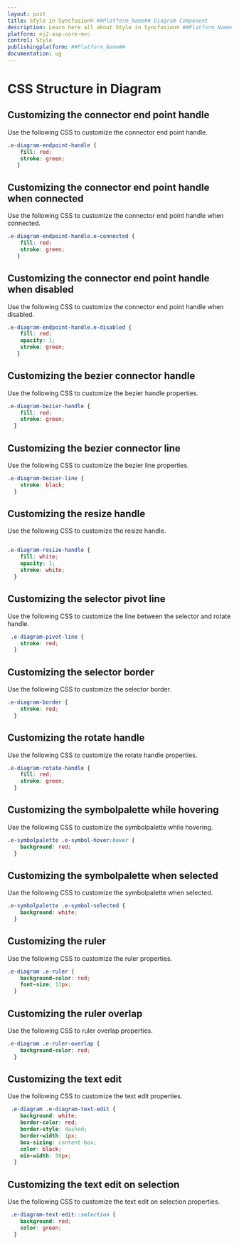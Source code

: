 ```yaml
---
layout: post
title: Style in Syncfusion® ##Platform_Name## Diagram Component
description: Learn here all about Style in Syncfusion® ##Platform_Name## Diagram component of Syncfusion Essential® JS 2 and more.
platform: ej2-asp-core-mvc
control: Style
publishingplatform: ##Platform_Name##
documentation: ug
---
```



# CSS Structure in Diagram

## Customizing the connector end point handle

Use the following CSS to customize the connector end point handle.

```scss
.e-diagram-endpoint-handle {
    fill: red;
    stroke: green;
   }
```

## Customizing the connector end point handle when connected

Use the following CSS to customize the connector end point handle when connected.

```scss
.e-diagram-endpoint-handle.e-connected {
    fill: red;
    stroke: green;
   }
```

## Customizing the connector end point handle when disabled

Use the following CSS to customize the connector end point handle when disabled.

```scss
.e-diagram-endpoint-handle.e-disabled {
    fill: red;
    opacity: 1;
    stroke: green;
   }
```

## Customizing the bezier connector handle

Use the following CSS to customize the bezier handle properties.

```scss
.e-diagram-bezier-handle {
    fill: red;
    stroke: green;
  }
```

## Customizing the bezier connector line

Use the following CSS to customize the bezier line properties.

```scss
.e-diagram-bezier-line {
    stroke: black;
  }
```

## Customizing the resize handle

Use the following CSS to customize the resize handle.

```scss

.e-diagram-resize-handle {
    fill: white;
    opacity: 1;
    stroke: white;
  }
```

## Customizing the selector pivot line

Use the following CSS to customize the line between the selector and rotate handle.

```scss
 .e-diagram-pivot-line {
    stroke: red;
  }
```

## Customizing the selector border

Use the following CSS to customize the selector border.

```scss
.e-diagram-border {
    stroke: red;
  }
```

## Customizing the rotate handle

Use the following CSS to customize the rotate handle properties.

```scss
.e-diagram-rotate-handle {
    fill: red;
    stroke: green;
  }
```

## Customizing the symbolpalette while hovering

Use the following CSS to customize the symbolpalette while hovering.

```scss
.e-symbolpalette .e-symbol-hover:hover {
    background: red;
  }
```

## Customizing the symbolpalette when selected

Use the following CSS to customize the symbolpalette when selected.

```scss
.e-symbolpalette .e-symbol-selected {
    background: white;
  }
```

## Customizing the ruler

Use the following CSS to customize the ruler properties.

```scss
.e-diagram .e-ruler {
    background-color: red;
    font-size: 13px;
  }
```

## Customizing the ruler overlap

Use the following CSS to ruler overlap properties.

```scss
.e-diagram .e-ruler-overlap {
    background-color: red;
  }
```

## Customizing the text edit

Use the following CSS to customize the text edit properties.

```scss
 .e-diagram .e-diagram-text-edit {
    background: white;
    border-color: red;
    border-style: dashed;
    border-width: 1px;
    box-sizing: content-box;
    color: black;
    min-width: 50px;
  }
```

## Customizing the text edit on selection

Use the following CSS to customize the text edit on selection properties.

```scss
 .e-diagram-text-edit::selection {
    background: red;
    color: green;
  }
```
